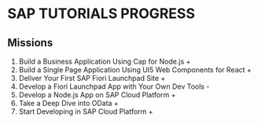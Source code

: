 # SAP TUTORIALS PROGRESS

## Missions
1. Build a Business Application Using Cap for Node.js +
2. Build a Single Page Application Using UI5 Web Components for React +
3. Deliver Your First SAP Fiori Launchpad Site +
4. Develop a Fiori Launchpad App with Your Own Dev Tools -
5. Develop a Node.js App on SAP Cloud Platform +
6. Take a Deep Dive into OData +
7. Start Developing in SAP Cloud Platform +
